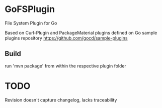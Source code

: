 # GoFSPlugin
File System Plugin for Go

Based on Curl-Plugin and PackageMaterial plugins defined on Go sample plugins repository
https://github.com/gocd/sample-plugins

## Build
run 'mvn package' from within the respective plugin folder

# TODO
Revision doesn't capture changelog, lacks traceability
